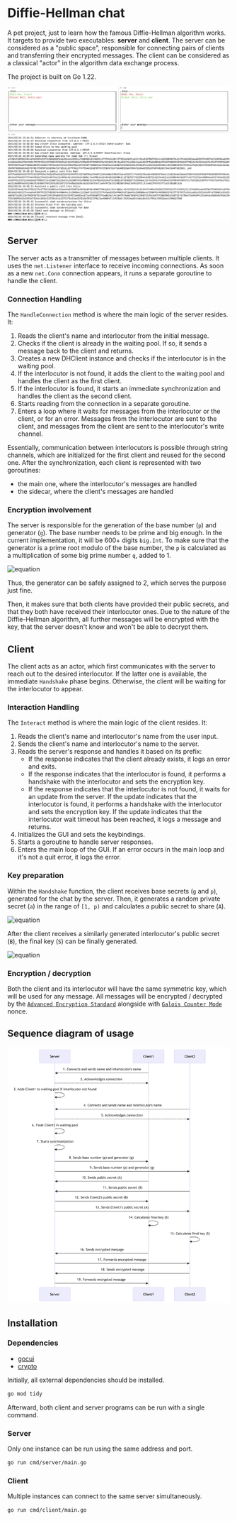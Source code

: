 # Diffie-Hellman chat

A pet project, just to learn how the famous Diffie-Hellman algorithm works. It targets to provide two executables: __server__ and __client__. The server can be considered as a "public space", responsible for connecting pairs of clients and transferring their encrypted messages. The client can be considered as a classical "actor" in the algorithm data exchange process.

The project is built on Go 1.22.

![Example of usage](img/example.png)

## Server

The server acts as a transmitter of messages between multiple clients. It uses the `net.Listener` interface to receive incoming connections. As soon as a new `net.Conn` connection appears, it runs a separate goroutine to handle the client.

### Connection Handling

The `HandleConnection` method is where the main logic of the server resides. It:

1. Reads the client's name and interlocutor from the initial message.
2. Checks if the client is already in the waiting pool. If so, it sends a message back to the client and returns.
3. Creates a new DHClient instance and checks if the interlocutor is in the waiting pool.
4. If the interlocutor is not found, it adds the client to the waiting pool and handles the client as the first client.
5. If the interlocutor is found, it starts an immediate synchronization and handles the client as the second client.
6. Starts reading from the connection in a separate goroutine.
7. Enters a loop where it waits for messages from the interlocutor or the client, or for an error. Messages from the interlocutor are sent to the client, and messages from the client are sent to the interlocutor's write channel.

Essentially, communication between interlocutors is possible through string channels, which are initialized for the first client and reused for the second one.
After the synchronization, each client is represented with two goroutines:

* the main one, where the interlocutor's messages are handled
* the sidecar, where the client's messages are handled

### Encryption involvement

The server is responsible for the generation of the base number (`p`) and generator (`g`). 
The base number needs to be prime and big enough. In the current implementation, it will be 600+ digits `big.Int`.
To make sure that the generator is a prime root modulo of the base number, the `p` is calculated as a multiplication of some big prime number `q`, added to 1.

![equation](https://latex.codecogs.com/svg.image?%20p=2q&plus;1)

Thus, the generator can be safely assigned to 2, which serves the purpose just fine.

Then, it makes sure that both clients have provided their public secrets, and that they both have received their interlocutor ones. Due to the nature of the Diffie-Hellman algorithm, all further messages will be encrypted with the key, that the server doesn't know and won't be able to decrypt them.


## Client

The client acts as an actor, which first communicates with the server to reach out to the desired interlocutor. 
If the latter one is available, the immediate `Handshake` phase begins.
Otherwise, the client will be waiting for the interlocutor to appear.

### Interaction Handling

The `Interact` method is where the main logic of the client resides. It:

1. Reads the client's name and interlocutor's name from the user input.
2. Sends the client's name and interlocutor's name to the server.
3. Reads the server's response and handles it based on its prefix:
    * If the response indicates that the client already exists, it logs an error and exits.
    * If the response indicates that the interlocutor is found, it performs a handshake with the interlocutor and sets the encryption key.
    * If the response indicates that the interlocutor is not found, it waits for an update from the server. If the update indicates that the interlocutor is found, it performs a handshake with the interlocutor and sets the encryption key. If the update indicates that the interlocutor wait timeout has been reached, it logs a message and returns.
4. Initializes the GUI and sets the keybindings.
5. Starts a goroutine to handle server responses.
6. Enters the main loop of the GUI. If an error occurs in the main loop and it's not a quit error, it logs the error.

### Key preparation

Within the `Handshake` function, the client receives base secrets (`g` and `p`), generated for the chat by the server. Then, it generates a random private secret (`a`) in the range of `[1, p)` and calculates a public secret to share (`A`).

![equation](https://latex.codecogs.com/svg.image?%20A=g%5E%7Ba%7D%5Cmod%20p)

After the client receives a similarly generated interlocutor's public secret (`B`), the final key (`S`) can be finally generated.

![equation](https://latex.codecogs.com/svg.image?S=B%5E%7Ba%7D%5Cmod%20p)

### Encryption / decryption

Both the client and its interlocutor will have the same symmetric key, which will be used for any message. All messages will be encrypted / decrypted by the [`Advanced Encryption Standard`](https://en.wikipedia.org/wiki/Advanced_Encryption_Standard) alongside with [`Galois Counter Mode`](https://en.wikipedia.org/wiki/Galois/Counter_Mode) nonce.


## Sequence diagram of usage

![Sequence Diagram](img/diagram.png)

## Installation

### Dependencies

* [gocui](https://pkg.go.dev/github.com/jroimartin/gocui)
* [crypto](https://pkg.go.dev/golang.org/x/crypto)

Initially, all external dependencies should be installed.

``` sh
go mod tidy
```

Afterward, both client and server programs can be run with a single command.

### Server

Only one instance can be run using the same address and port.

```sh
go run cmd/server/main.go
```

### Client

Multiple instances can connect to the same server simultaneously.

```sh
go run cmd/client/main.go
```